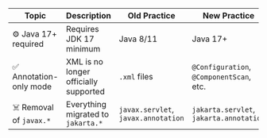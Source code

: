 | Topic                   | Description                           | Old Practice                        | New Practice                             | Test / Class Example                                                                                   |
|-------------------------|---------------------------------------|-------------------------------------|------------------------------------------|--------------------------------------------------------------------------------------------------------|
| ⚙️ Java 17+ required    | Requires JDK 17 minimum               | Java 8/11                           | Java 17+                                 |                                                                                                        |
| ✅ Annotation-only mode  | XML is no longer officially supported | `.xml` files                        | `@Configuration`, `@ComponentScan`, etc. | [`ApplicationConfig.java`](./src/main/java/io/bmeurant/spring6/features/config/ApplicationConfig.java) |
| ☠️ Removal of `javax.*` | Everything migrated to `jakarta.*`    | `javax.servlet`, `javax.annotation` | `jakarta.servlet`, `jakarta.annotation`  | [`GreetingService`](./src/main/java/io/bmeurant/spring6/features/service/GreetingService.java)         |
